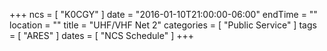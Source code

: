 +++
ncs = [ "K0CGY" ]
date = "2016-01-10T21:00:00-06:00"
endTime = ""
location = ""
title = "UHF/VHF Net 2"
categories = [ "Public Service" ]
tags = [ "ARES" ]
dates = [ "NCS Schedule" ]
+++
